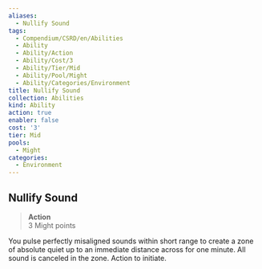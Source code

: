 ```yaml
---
aliases:
  - Nullify Sound
tags:
  - Compendium/CSRD/en/Abilities
  - Ability
  - Ability/Action
  - Ability/Cost/3
  - Ability/Tier/Mid
  - Ability/Pool/Might
  - Ability/Categories/Environment
title: Nullify Sound
collection: Abilities
kind: Ability
action: true
enabler: false
cost: '3'
tier: Mid
pools:
  - Might
categories:
  - Environment
---
```

## Nullify Sound  
>**Action**  
>3 Might points
  
You pulse perfectly misaligned sounds within short range to create a zone of absolute quiet up to an immediate distance across for one minute. All sound is canceled in the zone. Action to initiate.